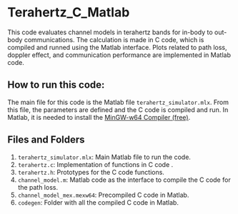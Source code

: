 # Terahertz_C_Matlab
This code evaluates channel models in terahertz bands for in-body to out-body communications. The calculation is made in C code, which is compiled and runned using the Matlab interface. Plots related to path loss, doppler effect, and communication performance are implemented in Matlab code.

## How to run this code:
The main file for this code is the Matlab file `terahertz_simulator.mlx`. From this file, the parameters are defined and the C code is compiled and run.
In Matlab, it is needed to install the [MinGW-w64 Compiler (free)](https://www.mathworks.com/help/matlab/matlab_external/install-mingw-support-package.html).

## Files and Folders
1. `terahertz_simulator.mlx`: Main Matlab file to run the code.
2. `terahertz.c`: Implementation of functions in C code .
3. `terahertz.h`: Prototypes for the C code functions.
4. `channel_model.m`: Matlab code as the interface to compile the C code for the path loss.
5. `channel_model_mex.mexw64`: Precompiled C code in Matlab.
7. `codegen`: Folder with all the compiled C code in Matlab.
